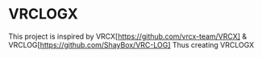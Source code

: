 # VRCLOGX
This project is inspired by
VRCX[https://github.com/vrcx-team/VRCX] & VRCLOG[https://github.com/ShayBox/VRC-LOG]
Thus creating VRCLOGX
